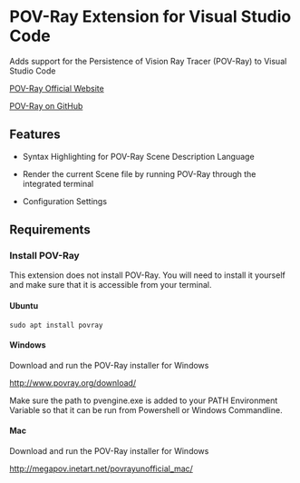 # POV-Ray Extension for Visual Studio Code

Adds support for the Persistence of Vision Ray Tracer (POV-Ray) to Visual Studio Code

[POV-Ray Official Website](http://povray.org)

[POV-Ray on GitHub](https://github.com/POV-Ray/povray)

## Features

* Syntax Highlighting for POV-Ray Scene Description Language

* Render the current Scene file by running POV-Ray through the integrated terminal

* Configuration Settings

## Requirements

### Install POV-Ray

This extension does not install POV-Ray. You will need to install it yourself and make sure that it is accessible from your terminal.

#### Ubuntu

    sudo apt install povray

#### Windows

Download and run the POV-Ray installer for Windows

http://www.povray.org/download/

Make sure the path to pvengine.exe is added to your PATH Environment Variable so that it can be run from Powershell or Windows Commandline.

#### Mac

Download and run the POV-Ray installer for Windows

http://megapov.inetart.net/povrayunofficial_mac/
